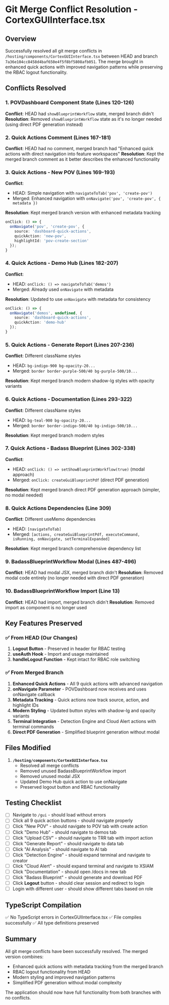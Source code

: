 # Git Merge Conflict Resolution - CortexGUIInterface.tsx

## Overview

Successfully resolved all git merge conflicts in `/hosting/components/CortexGUIInterface.tsx` between HEAD and branch `7a36e104cc8458d4baf650e4f5f8bf5808afb051`. The merge brought in enhanced quick actions with improved navigation patterns while preserving the RBAC logout functionality.

## Conflicts Resolved

### 1. **POVDashboard Component State** (Lines 120-126)
**Conflict**: HEAD had `showBlueprintWorkflow` state, merged branch didn't
**Resolution**: Removed `showBlueprintWorkflow` state as it's no longer needed (using direct PDF generation instead)

### 2. **Quick Actions Comment** (Lines 167-181)
**Conflict**: HEAD had no comment, merged branch had "Enhanced quick actions with direct navigation into feature workspaces"
**Resolution**: Kept the merged branch comment as it better describes the enhanced functionality

### 3. **Quick Actions - New POV** (Lines 169-193)
**Conflict**:
- HEAD: Simple navigation with `navigateToTab('pov', 'create-pov')`
- Merged: Enhanced navigation with `onNavigate('pov', 'create-pov', { metadata })`

**Resolution**: Kept merged branch version with enhanced metadata tracking
```typescript
onClick: () => {
  onNavigate('pov', 'create-pov', {
    source: 'dashboard-quick-actions',
    quickAction: 'new-pov',
    highlightId: 'pov-create-section'
  });
}
```

### 4. **Quick Actions - Demo Hub** (Lines 182-207)
**Conflict**:
- HEAD: `onClick: () => navigateToTab('demos')`
- Merged: Already used `onNavigate` with metadata

**Resolution**: Updated to use `onNavigate` with metadata for consistency
```typescript
onClick: () => {
  onNavigate('demos', undefined, {
    source: 'dashboard-quick-actions',
    quickAction: 'demo-hub'
  });
}
```

### 5. **Quick Actions - Generate Report** (Lines 207-236)
**Conflict**: Different className styles
- HEAD: `bg-indigo-900 bg-opacity-20...`
- Merged: `border border-purple-500/40 bg-purple-500/10...`

**Resolution**: Kept merged branch modern shadow-lg styles with opacity variants

### 6. **Quick Actions - Documentation** (Lines 293-322)
**Conflict**: Different className styles
- HEAD: `bg-teal-900 bg-opacity-20...`
- Merged: `border border-indigo-500/40 bg-indigo-500/10...`

**Resolution**: Kept merged branch modern styles

### 7. **Quick Actions - Badass Blueprint** (Lines 302-338)
**Conflict**:
- HEAD: `onClick: () => setShowBlueprintWorkflow(true)` (modal approach)
- Merged: `onClick: createGuiBlueprintPdf` (direct PDF generation)

**Resolution**: Kept merged branch direct PDF generation approach (simpler, no modal needed)

### 8. **Quick Actions Dependencies** (Line 309)
**Conflict**: Different useMemo dependencies
- HEAD: `[navigateToTab]`
- Merged: `[actions, createGuiBlueprintPdf, executeCommand, isRunning, onNavigate, setTerminalExpanded]`

**Resolution**: Kept merged branch comprehensive dependency list

### 9. **BadassBlueprintWorkflow Modal** (Lines 487-496)
**Conflict**: HEAD had modal JSX, merged branch didn't
**Resolution**: Removed modal code entirely (no longer needed with direct PDF generation)

### 10. **BadassBlueprintWorkflow Import** (Line 13)
**Conflict**: HEAD had import, merged branch didn't
**Resolution**: Removed import as component is no longer used

## Key Features Preserved

### ✅ From HEAD (Our Changes)
1. **Logout Button** - Preserved in header for RBAC testing
2. **useAuth Hook** - Import and usage maintained
3. **handleLogout Function** - Kept intact for RBAC role switching

### ✅ From Merged Branch
1. **Enhanced Quick Actions** - All 9 quick actions with advanced navigation
2. **onNavigate Parameter** - POVDashboard now receives and uses onNavigate callback
3. **Metadata Tracking** - Quick actions now track source, action, and highlight IDs
4. **Modern Styling** - Updated button styles with shadow-lg and opacity variants
5. **Terminal Integration** - Detection Engine and Cloud Alert actions with terminal commands
6. **Direct PDF Generation** - Simplified blueprint generation without modal

## Files Modified

1. **`/hosting/components/CortexGUIInterface.tsx`**
   - Resolved all merge conflicts
   - Removed unused BadassBlueprintWorkflow import
   - Removed unused modal JSX
   - Updated Demo Hub quick action to use onNavigate
   - Preserved logout button and RBAC functionality

## Testing Checklist

- [ ] Navigate to `/gui` - should load without errors
- [ ] Click all 9 quick action buttons - should navigate properly
- [ ] Click "New POV" - should navigate to POV tab with create action
- [ ] Click "Demo Hub" - should navigate to demos tab
- [ ] Click "Upload CSV" - should navigate to TRR tab with import action
- [ ] Click "Generate Report" - should navigate to data tab
- [ ] Click "AI Analysis" - should navigate to AI tab
- [ ] Click "Detection Engine" - should expand terminal and navigate to creator
- [ ] Click "Cloud Alert" - should expand terminal and navigate to XSIAM
- [ ] Click "Documentation" - should open /docs in new tab
- [ ] Click "Badass Blueprint" - should generate and download PDF
- [ ] Click **Logout** button - should clear session and redirect to login
- [ ] Login with different user - should show different tabs based on role

## TypeScript Compilation

✅ No TypeScript errors in CortexGUIInterface.tsx
✅ File compiles successfully
✅ All type definitions preserved

## Summary

All git merge conflicts have been successfully resolved. The merged version combines:
- Enhanced quick actions with metadata tracking from the merged branch
- RBAC logout functionality from HEAD
- Modern styling and improved navigation patterns
- Simplified PDF generation without modal complexity

The application should now have full functionality from both branches with no conflicts.
